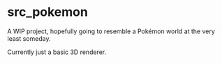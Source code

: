 # src_pokemon
A WIP project, hopefully going to resemble a Pokémon world at the very least someday.

Currently just a basic 3D renderer.

